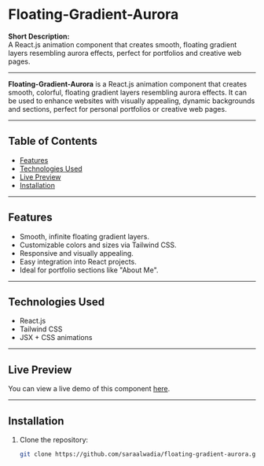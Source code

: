 # Floating-Gradient-Aurora

**Short Description:**  
A React.js animation component that creates smooth, floating gradient layers resembling aurora effects, perfect for portfolios and creative web pages.

---

**Floating-Gradient-Aurora** is a React.js animation component that creates smooth, colorful, floating gradient layers resembling aurora effects. It can be used to enhance websites with visually appealing, dynamic backgrounds and sections, perfect for personal portfolios or creative web pages.

---

## Table of Contents
- [Features](#features)
- [Technologies Used](#technologies-used)
- [Live Preview](#live-preview)
- [Installation](#installation)

---

## Features
- Smooth, infinite floating gradient layers.
- Customizable colors and sizes via Tailwind CSS.
- Responsive and visually appealing.
- Easy integration into React projects.
- Ideal for portfolio sections like "About Me".

---

## Technologies Used
- React.js
- Tailwind CSS
- JSX + CSS animations

---

## Live Preview
You can view a live demo of this component [here](https://saraalwadia.github.io/Floating-Gradient-Circles/).

---

## Installation
1. Clone the repository:
   ```bash
   git clone https://github.com/saraalwadia/floating-gradient-aurora.git


